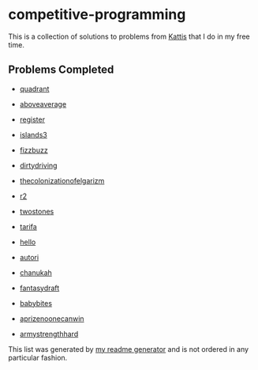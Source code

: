 # competitive-programming

This is a collection of solutions to problems from [Kattis](https://open.kattis.com) that I do in my free time.

## Problems Completed
- [quadrant](https://www.github.com/bradendubois/competitive-programming/tree/master/quadrant)

- [aboveaverage](https://www.github.com/bradendubois/competitive-programming/tree/master/aboveaverage)

- [register](https://www.github.com/bradendubois/competitive-programming/tree/master/register)

- [islands3](https://www.github.com/bradendubois/competitive-programming/tree/master/islands3)

- [fizzbuzz](https://www.github.com/bradendubois/competitive-programming/tree/master/fizzbuzz)

- [dirtydriving](https://www.github.com/bradendubois/competitive-programming/tree/master/dirtydriving)

- [thecolonizationofelgarizm](https://www.github.com/bradendubois/competitive-programming/tree/master/thecolonizationofelgarizm)

- [r2](https://www.github.com/bradendubois/competitive-programming/tree/master/r2)

- [twostones](https://www.github.com/bradendubois/competitive-programming/tree/master/twostones)

- [tarifa](https://www.github.com/bradendubois/competitive-programming/tree/master/tarifa)

- [hello](https://www.github.com/bradendubois/competitive-programming/tree/master/hello)

- [autori](https://www.github.com/bradendubois/competitive-programming/tree/master/autori)

- [chanukah](https://www.github.com/bradendubois/competitive-programming/tree/master/chanukah)

- [fantasydraft](https://www.github.com/bradendubois/competitive-programming/tree/master/fantasydraft)

- [babybites](https://www.github.com/bradendubois/competitive-programming/tree/master/babybites)

- [aprizenoonecanwin](https://www.github.com/bradendubois/competitive-programming/tree/master/aprizenoonecanwin)

- [armystrengthhard](https://www.github.com/bradendubois/competitive-programming/tree/master/armystrengthhard)



This list was generated by [my readme generator](https://www.github.com/bradendubois/competitive-programming/blob/master/generate_readme.cpp) and is not ordered in any particular fashion.